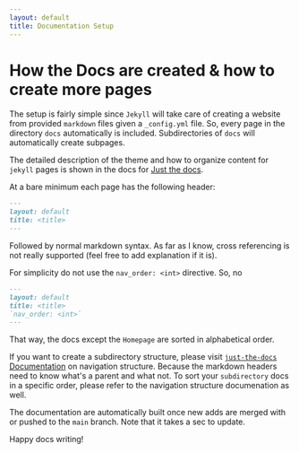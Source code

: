 ```yaml
---
layout: default
title: Documentation Setup
---
```


# How the Docs are created & how to create more pages

The setup is fairly simple since `Jekyll` will take care of creating a
website from provided `markdown` files given a `_config.yml` file. So,
every page in the directory `docs` automatically is included.
Subdirectories of `docs` will automatically create subpages.

The detailed description of the theme and how to organize content for
`jekyll` pages is shown in the docs for [Just the
docs](`https://just-the-docs.github.io/just-the-docs`).

At a bare minimum each page has the following header:

```markdown
---
layout: default
title: <title>
---
```

Followed by normal markdown syntax. As far as I know, cross referencing
is not really supported (feel free to add explanation if it is).

For simplicity do not use the `nav_order: <int>` directive. So, no

```markdown
---
layout: default
title: <title>
`nav_order: <int>`
---
```

That way, the docs except the `Homepage` are sorted in alphabetical order.

If you want to create a subdirectory structure, please visit
[`just-the-docs`
Documentation](https://just-the-docs.github.io/just-the-docs/docs/navigation-structure)
on navigation structure. Because the markdown headers need to know
what's a parent and what not. To sort your `subdirectory` docs in a
specific order, please refer to the navigation structure documenation
as well.

The documentation are automatically built once new adds are merged
with or pushed to the `main` branch.  Note that it takes a sec to
update.

Happy docs writing!

